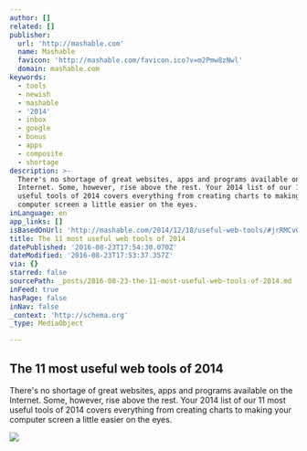 ```yaml
---
author: []
related: []
publisher:
  url: 'http://mashable.com'
  name: Mashable
  favicon: 'http://mashable.com/favicon.ico?v=m2Pmw8zNwl'
  domain: mashable.com
keywords:
  - tools
  - newish
  - mashable
  - '2014'
  - inbox
  - google
  - bonus
  - apps
  - composite
  - shortage
description: >-
  There's no shortage of great websites, apps and programs available on the
  Internet. Some, however, rise above the rest. Your 2014 list of our 11 most
  useful tools of 2014 covers everything from creating charts to making your
  computer screen a little easier on the eyes.
inLanguage: en
app_links: []
isBasedOnUrl: 'http://mashable.com/2014/12/18/useful-web-tools/#jrRMCv0rVmqr'
title: The 11 most useful web tools of 2014
datePublished: '2016-08-23T17:54:30.070Z'
dateModified: '2016-08-23T17:53:37.357Z'
via: {}
starred: false
sourcePath: _posts/2016-08-23-the-11-most-useful-web-tools-of-2014.md
inFeed: true
hasPage: false
inNav: false
_context: 'http://schema.org'
_type: MediaObject

---
```

<article style=""><h1>The 11 most useful web tools of 2014</h1><p>There's no shortage of great websites, apps and programs available on the Internet. Some, however, rise above the rest. Your 2014 list of our 11 most useful tools of 2014 covers everything from creating charts to making your computer screen a little easier on the eyes.</p><img src="http://i.amz.mshcdn.com/NAYbFWBnxXifZ2e6XGA4gOtFqYc=/1200x627/2014%2F12%2F18%2F21%2F2014Tools.28e06.jpg" /></article>